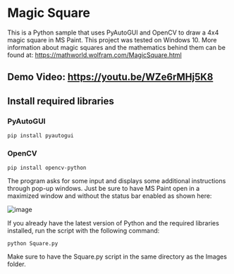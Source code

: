# Magic Square
This is a Python sample that uses PyAutoGUI and OpenCV to draw a 4x4 magic square in MS Paint. This project was tested on Windows 10.
More information about magic squares and the mathematics behind them can be found at: https://mathworld.wolfram.com/MagicSquare.html

## Demo Video: https://youtu.be/WZe6rMHj5K8

## Install required libraries

### PyAutoGUI
`pip install pyautogui`

### OpenCV
`pip install opencv-python`

The program asks for some input and displays some additional instructions through pop-up windows. Just be sure to have
MS Paint open in a maximized window and without the status bar enabled as shown here:

![image](https://github.com/sfiguero-git/magic-square/assets/35702217/23e8a569-e421-4d7d-b460-17ebee4804a0)

If you already have the latest version of Python and the required libraries installed, run the script with the following command:

`python Square.py`

Make sure to have the Square.py script in the same directory as the Images folder.
